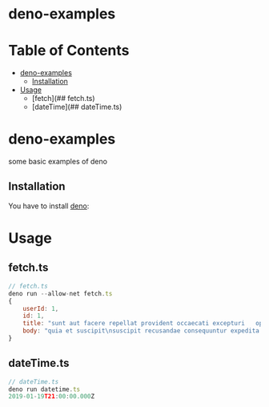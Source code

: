 # deno-examples

# Table of Contents

- [deno-examples](#deno-examples)
  - [Installation](#installation)
- [Usage](#usage)
  - [fetch](## fetch.ts)
  - [dateTime](## dateTime.ts)

# deno-examples

some basic examples of deno

## Installation

You have to install [deno](https://deno.land/#installation):

# Usage

## fetch.ts

```javascript
// fetch.ts
deno run --allow-net fetch.ts
{
    userId: 1,
    id: 1,
    title: "sunt aut facere repellat provident occaecati excepturi   optio reprehenderit",
    body: "quia et suscipit\nsuscipit recusandae consequuntur expedita et cum\nreprehenderit molestiae ut ut quas..."
}
```

## dateTime.ts

```javascript
// dateTime.ts
deno run datetime.ts
2019-01-19T21:00:00.000Z
```
